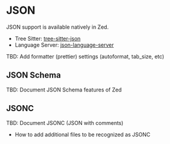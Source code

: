 # JSON

JSON support is available natively in Zed.

- Tree Sitter: [tree-sitter-json](https://github.com/tree-sitter/tree-sitter-json)
- Language Server: [json-language-server](https://github.com/zed-industries/json-language-server)

TBD: Add formatter (prettier) settings (autoformat, tab_size, etc)

## JSON Schema

TBD: Document JSON Schema features of Zed

## JSONC

TBD: Document JSONC (JSON with comments)

- How to add additional files to be recognized as JSONC
